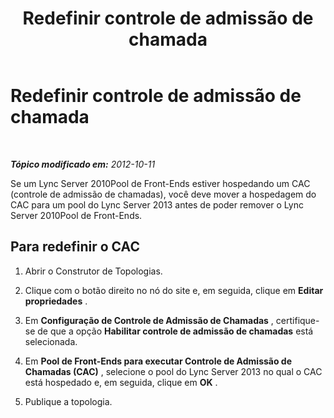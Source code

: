 ﻿---
title: Redefinir controle de admissão de chamada
TOCTitle: Redefinir controle de admissão de chamada
ms:assetid: 5873f56c-f3d6-4d73-beea-c9f37d5077f6
ms:mtpsurl: https://technet.microsoft.com/pt-br/library/JJ688064(v=OCS.15)
ms:contentKeyID: 49886228
ms.date: 05/19/2016
mtps_version: v=OCS.15
ms.translationtype: HT
---

# Redefinir controle de admissão de chamada

 

_**Tópico modificado em:** 2012-10-11_

Se um Lync Server 2010Pool de Front-Ends estiver hospedando um CAC (controle de admissão de chamadas), você deve mover a hospedagem do CAC para um pool do Lync Server 2013 antes de poder remover o Lync Server 2010Pool de Front-Ends.

## Para redefinir o CAC

1.  Abrir o Construtor de Topologias.

2.  Clique com o botão direito no nó do site e, em seguida, clique em **Editar propriedades** .

3.  Em **Configuração de Controle de Admissão de Chamadas** , certifique-se de que a opção **Habilitar controle de admissão de chamadas** está selecionada.

4.  Em **Pool de Front-Ends para executar Controle de Admissão de Chamadas (CAC)** , selecione o pool do Lync Server 2013 no qual o CAC está hospedado e, em seguida, clique em **OK** .

5.  Publique a topologia.


